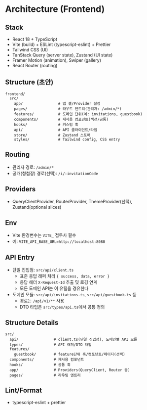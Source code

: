 # Architecture (Frontend)

## Stack
- React 18 + TypeScript
- Vite (build) + ESLint (typescript-eslint) + Prettier
- Tailwind CSS (UI)
- TanStack Query (server state), Zustand (UI state)
- Framer Motion (animation), Swiper (gallery)
- React Router (routing)

## Structure (초안)
```
frontend/
  src/
    app/                # 앱 셸/Provider 설정
    pages/              # 라우트 엔트리(관리자: /admin/*)
    features/           # 도메인 단위(예: invitations, guestbook)
    components/         # 재사용 컴포넌트(섹션/공통)
    hooks/              # 커스텀 훅
    api/                # API 클라이언트/타입
    store/              # Zustand 스토어
    styles/             # Tailwind config, CSS entry
```

## Routing
- 관리자 경로: `/admin/*`
- 공개(청첩장) 경로(선택): `/i/:invitationCode`

## Providers
- QueryClientProvider, RouterProvider, ThemeProvider(선택), Zustand(optional slices)

## Env
- Vite 환경변수는 `VITE_` 접두사 필수
- 예: `VITE_API_BASE_URL=http://localhost:8080`

## API Entry
- 단일 진입점: `src/api/client.ts`
  - 표준 응답 래퍼 처리 `{ success, data, error }`
  - 응답 헤더 `X-Request-Id` 추출 및 로깅 연계
  - 모든 도메인 API는 이 유틸을 경유한다
- 도메인 모듈: `src/api/invitations.ts`, `src/api/guestbook.ts` 등
  - 경로는 `/api/v1/**` 사용
  - DTO 타입은 `src/types/api.ts`에서 공통 정의

## Structure Details
```
src/
  api/                # client.ts(단일 진입점), 도메인별 API 모듈
  types/              # API 래퍼/DTO 타입
  features/
    guestbook/        # feature단위 훅/컴포넌트/페이지(선택)
  components/         # 재사용 컴포넌트
  hooks/              # 공통 훅
  app/                # Providers(QueryClient, Router 등)
  pages/              # 라우팅 엔트리
```

## Lint/Format
- typescript-eslint + prettier
